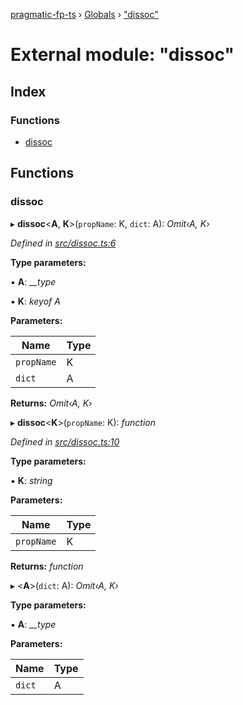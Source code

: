 [pragmatic-fp-ts](../README.md) › [Globals](../globals.md) › ["dissoc"](_dissoc_.md)

# External module: "dissoc"

## Index

### Functions

* [dissoc](_dissoc_.md#dissoc)

## Functions

###  dissoc

▸ **dissoc**<**A**, **K**>(`propName`: K, `dict`: A): *Omit‹A, K›*

*Defined in [src/dissoc.ts:6](https://github.com/hermann-p/pragmatic-fp-ts/blob/44257be/src/dissoc.ts#L6)*

**Type parameters:**

▪ **A**: *__type*

▪ **K**: *keyof A*

**Parameters:**

Name | Type |
------ | ------ |
`propName` | K |
`dict` | A |

**Returns:** *Omit‹A, K›*

▸ **dissoc**<**K**>(`propName`: K): *function*

*Defined in [src/dissoc.ts:10](https://github.com/hermann-p/pragmatic-fp-ts/blob/44257be/src/dissoc.ts#L10)*

**Type parameters:**

▪ **K**: *string*

**Parameters:**

Name | Type |
------ | ------ |
`propName` | K |

**Returns:** *function*

▸ <**A**>(`dict`: A): *Omit‹A, K›*

**Type parameters:**

▪ **A**: *__type*

**Parameters:**

Name | Type |
------ | ------ |
`dict` | A |
